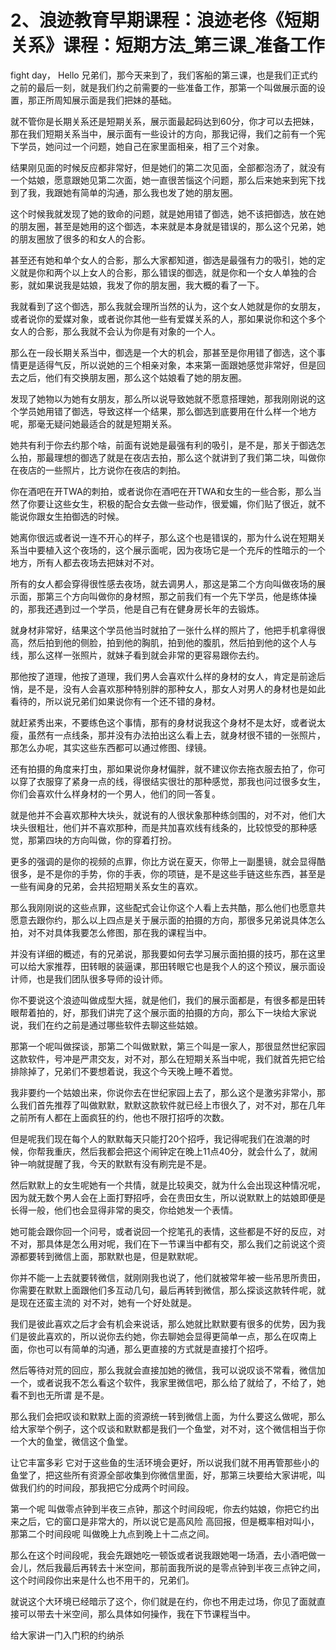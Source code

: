 # 2、浪迹教育早期课程：浪迹老佟《短期关系》课程：短期方法_第三课_准备工作

 fight day， Hello 兄弟们，那今天来到了，我们客船的第三课，也是我们正式约之前的最后一刻，就是我们约之前需要的一些准备工作，那第一个叫做展示面的设置，那正所周知展示面是我们把妹的基础。

就不管你是长期关系还是短期关系，展示面最起码达到60分，你才可以去把妹，那在我们短期关系当中，展示面有一些设计的方向，那我记得，我们之前有一个宪下学员，她问过一个问题，她自己在家里面相亲，相了三个对象。

结果刚见面的时候反应都非常好，但是她们的第二次见面，全部都泡汤了，就没有一个姑娘，愿意跟她见第二次面，她一直很苦惱这个问题，那么后来她来到宪下找到了我，我跟她有简单的沟通，那么我也发了她的朋友圈。

这个时候我就发现了她的致命的问题，就是她用错了御选，她不该把御选，放在她的朋友圈，甚至是她用的这个御选，本来就是本身就是错误的，那么这个兄弟，她的朋友圈放了很多的和女人的合影。

甚至还有她和单个女人的合影，那么大家都知道，御选是最强有力的吸引，她的定义就是你和两个以上女人的合影，那么错误的御选，就是你和一个女人单独的合影，就如果说我是姑娘，我发了你的朋友圈，我大概的看了一下。

我就看到了这个御选，那么我就会理所当然的认为，这个女人她就是你的女朋友，或者说你的爱媒对象，或者说你其他一些有爱媒关系的人，那如果说你和这个多个女人的合影，那么我就不会认为你是有对象的一个人。

那么在一段长期关系当中，御选是一个大的机会，那甚至是你用错了御选，这个事情更是适得气反，所以说她的三个相亲对象，本来第一面跟她感觉非常好，但是回去之后，他们有交换朋友圈，那么这个姑娘看了她的朋友圈。

发现了她物以为她有女朋友，那么所以说导致她就不愿意搭理她，那我刚刚说的这个学员她用错了御选，导致这样一个结果，那么御选到底要用在什么样一个地方呢，那毫无疑问她最适合的就是短期关系。

她共有利于你去约那个啥，前面有说她是最强有利的吸引，是不是，那关于御选怎么拍，那最理想的御选了就是在夜店去拍，那么这个就讲到了我们第二块，叫做你在夜店的一些照片，比方说你在夜店的刺拍。

你在酒吧在开TWA的刺拍，或者说你在酒吧在开TWA和女生的一些合影，那么当然了你要让这些女生，积极的配合女去做一些动作，很爱媚，你们贴了很近，就不能说你跟女生拍御选的时候。

她离你很远或者说一连不开心的样子，那么这个也是错误的，那为什么说在短期关系当中要植入这个夜场的，这个展示面呢，因为夜场它是一个充斥的性暗示的一个地方，所有人都去夜场去把妹对不对。

所有的女人都会穿得很性感去夜场，就去调男人，那这是第二个方向叫做夜场的展示面，那第三个方向叫做你的身材照，那之前我们有一个先下学员，他是练体操的，那我还遇到过一个学员，他是自己有在健身房长年的去锻炼。

就身材非常好，结果这个学员他当时就拍了一张什么样的照片了，他把手机拿得很高，然后拍到他的侧脸，拍到他的胸肌，拍到他的腹肌，然后拍到他的这个人与线，那么这样一张照片，就妹子看到就会非常的更容易跟你去约。

那他按了道理，他按了道理，我们男人会喜欢什么样的身材的女人，肯定是前途后悄，是不是，没有人会喜欢那种特别胖的那种女人，那女人对男人的身材也是如此看待的，所以说兄弟们如果说你有一个还不错的身材。

就赶紧秀出来，不要练色这个事情，那有的身材说我这个身材不是太好，或者说太瘦，虽然有一点线条，那并没有办法拍出这么看上去，就身材很不错的一张照片，那怎么办呢，其实这些东西都可以通过修图、绿镜。

还有拍摄的角度来打虫，那如果说你身材偏胖，就不建议你去拖衣服去拍了，你可以穿了衣服穿了紧身一点的线，得很结实很壮的那种感觉，那我也问过很多女生，你们会喜欢什么样身材的一个男人，他们的同一答复。

就是他并不会喜欢那种大块头，就说有的人很状象那种练剑围的，对不对，他们大块头很粗壮，他们并不喜欢那种，而是共加喜欢线有线条的，比较惊受的那种感觉，那第四块的方向叫做，你的穿着打扮。

更多的强调的是你的视频的点罪，你比方说在夏天，你带上一副墨镜，就会显得酷很多，是不是你的手势，你的手表，你的项链，是不是这些手链这些东西，甚至是一些有闻身的兄弟，会共招短期关系女生的喜欢。

那么我刚刚说的这些点罪，这些配式会让你这个人看上去共酷，那么他们也愿意共愿意去跟你约，那么以上四点是关于展示面的拍摄的方向，那很多兄弟说具体怎么拍，对不对具体我要怎么修图，那在我的课程当中。

并没有详细的概述，有的兄弟说，那我要如何去学习展示面拍摄的技巧，那在这里可以给大家推荐，田转眼的装逼课，那田转眼它也是我个人的这个预议，展示面设计师，也是我们团队很多导师的设计师。

你不要说这个浪迹叫做成型大摇，就是他们，我们的展示面都是，有很多都是田转眼帮着拍的，好，那我们讲完了这个展示面的拍摄的方向，那么下一块给大家说说，我们在约之前是通过哪些软件去聊这些姑娘。

那第一个呢叫做探谈，那第二个叫做默默，第三个叫是一家人，那很显然世纪家园这款软件，号冲是严肃交友，对不对，那么在短期关系当中呢，我们就首先把它给排除掉了，兄弟们不要想着说，我这个今天晚上睡不着觉。

我非要约一个姑娘出来，你说你去在世纪家园上去了，那么这个是激劣非常小，那么我们首先推荐了叫做默默，默默这款软件就已经上市很久了，对不对，那在几年之前所有人都在上面疯狂的约，他也不限打招呼的次数。

但是呢我们现在每个人的默默每天只能打20个招呼，我记得呢我们在浪潮的时候，你帮我重庆，然后我都会把这个闹钟定在晚上11点40分，就会什么了，就闹钟一响就提醒了我，今天的默默有没有刷完是不是。

然后默默上的女生呢她有一个共情，就是比较奥交，就为什么会出现这种情况呢，因为就无数个男人会在上面打野招呼，会在贵田女生，所以说默默上的姑娘即便是长得一般，他们也会显得非常的奥交，你给她发一个表情。

她可能会跟你回一个问号，或者说回一个挖笔孔的表情，这些都是不好的反应，对不对，那具体是怎么用对呢，我们在下一节课当中都有交，那么我们之前说这个资源都要转到微信上面，那默默也是，但是默默呢。

你并不能一上去就要转微信，就刚刚我也说了，他们就被常年被一些吊思所贵田，你需要在默默上面跟他们多互动几句，最后再转到微信，那么探谈这款转件呢，就是现在还蛮主流的 对不对，她有一个好处就是。

我们是彼此喜欢之后才会有机会来说话，那么她就比默默要有很多的优势，因为我们是彼此喜欢的，所以说你去约她，你去聊她会显得更简单一点，那么在叹南上面，你也可以有简单的沟通，那么更直接的方式就是直接打个招呼。

然后等待对荒的回应，那么我就会直接加她的微信，我可以说叹谈不常看，微信加一个，或者说我不怎么看这个软件，我家里微信吧，那么给了就给了，不给了，她看不到也无所谓 是不是。

那么我们会把叹谈和默默上面的资源统一转到微信上面，为什么要这么做呢，那么给大家举个例子，这个叹谈和默默都是我们一个鱼堂，对不对，这个微信相当于你一个大的鱼堂，微信这个鱼堂。

让它丰富多彩 它对于这些鱼的生活环境会更好，所以说我们就不用再管那些小的鱼堂了，把这些所有资源全部收集到你微信里面，好，那第三块要给大家讲呢，叫做我们约的时间段，那我把它分成两个时间段。

第一个呢 叫做零点钟到半夜三点钟，那这个时间段呢，你去约姑娘，你把它约出来之后，它的窗口是非常大的，所以说它是高风险 高回报，但是概率相对叫小，那第二个时间段呢 叫做晚上九点到晚上十二点之间。

那么在这个时间段呢，我会先跟她吃一顿饭或者说我跟她喝一场酒，去小酒吧做一会儿，然后我最后再转去十米空间，那前面我所说的是零点钟到半夜三点钟之间，这个时间段你出来是什么也不用干的，兄弟们。

就说这个大环境已经暗示了这个，你们就是在约，你也不用走过场，你见了面就直接可以带去十米空间，那么具体如何操作，我在下节课程当中。

给大家讲一门入门积的约纳杀
